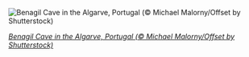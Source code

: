 
![Benagil Cave in the Algarve, Portugal (© Michael Malorny/Offset by Shutterstock)](https://cn.bing.com//th?id=OHR.BenagilCave_EN-US2996856855_1920x1080.jpg&rf=LaDigue_1920x1080.jpg&pid=hp)

*[Benagil Cave in the Algarve, Portugal (© Michael Malorny/Offset by Shutterstock)](https://www.bing.com/search?q=benagil+cave+algarve&form=hpcapt&filters=HpDate%3a%2220210917_0700%22)*
